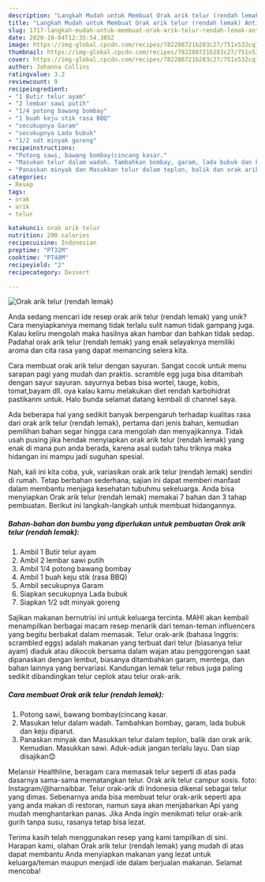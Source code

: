 ```yaml
---
description: "Langkah Mudah untuk Membuat Orak arik telur (rendah lemak) Anti Gagal"
title: "Langkah Mudah untuk Membuat Orak arik telur (rendah lemak) Anti Gagal"
slug: 1717-langkah-mudah-untuk-membuat-orak-arik-telur-rendah-lemak-anti-gagal
date: 2020-10-04T12:35:54.385Z
image: https://img-global.cpcdn.com/recipes/782288721b283c27/751x532cq70/orak-arik-telur-rendah-lemak-foto-resep-utama.jpg
thumbnail: https://img-global.cpcdn.com/recipes/782288721b283c27/751x532cq70/orak-arik-telur-rendah-lemak-foto-resep-utama.jpg
cover: https://img-global.cpcdn.com/recipes/782288721b283c27/751x532cq70/orak-arik-telur-rendah-lemak-foto-resep-utama.jpg
author: Johanna Collins
ratingvalue: 3.2
reviewcount: 9
recipeingredient:
- "1 Butir telur ayam"
- "2 lembar sawi putih"
- "1/4 potong bawang bombay"
- "1 buah keju stik rasa BBQ"
- "secukupnya Garam"
- "secukupnya Lada bubuk"
- "1/2 sdt minyak goreng"
recipeinstructions:
- "Potong sawi, bawang bombay(cincang kasar."
- "Masukan telur dalam wadah. Tambahkan bombay, garam, lada bubuk dan keju diparut."
- "Panaskan minyak dan Masukkan telur dalam teplon, balik dan orak arik. Kemudian. Masukkan sawi. Aduk-aduk jangan terlalu layu. Dan siap disajikan😊"
categories:
- Resep
tags:
- orak
- arik
- telur

katakunci: orak arik telur 
nutrition: 290 calories
recipecuisine: Indonesian
preptime: "PT32M"
cooktime: "PT48M"
recipeyield: "2"
recipecategory: Dessert

---
```



![Orak arik telur (rendah lemak)](https://img-global.cpcdn.com/recipes/782288721b283c27/751x532cq70/orak-arik-telur-rendah-lemak-foto-resep-utama.jpg)

Anda sedang mencari ide resep orak arik telur (rendah lemak) yang unik? Cara menyiapkannya memang tidak terlalu sulit namun tidak gampang juga. Kalau keliru mengolah maka hasilnya akan hambar dan bahkan tidak sedap. Padahal orak arik telur (rendah lemak) yang enak selayaknya memiliki aroma dan cita rasa yang dapat memancing selera kita.

Cara membuat orak arik telur dengan sayuran. Sangat cocok untuk menu sarapan pagi yang mudah dan praktis. scramble egg juga bisa ditambah dengan sayur sayuran. sayurnya bebas bisa wortel, tauge, kobis, tomat,bayam dll. oya kalau kamu melakukan diet rendah karbohidrat pastikanm untuk. Halo bunda selamat datang kembali di channel saya.

Ada beberapa hal yang sedikit banyak berpengaruh terhadap kualitas rasa dari orak arik telur (rendah lemak), pertama dari jenis bahan, kemudian pemilihan bahan segar hingga cara mengolah dan menyajikannya. Tidak usah pusing jika hendak menyiapkan orak arik telur (rendah lemak) yang enak di mana pun anda berada, karena asal sudah tahu triknya maka hidangan ini mampu jadi suguhan spesial.


Nah, kali ini kita coba, yuk, variasikan orak arik telur (rendah lemak) sendiri di rumah. Tetap berbahan sederhana, sajian ini dapat memberi manfaat dalam membantu menjaga kesehatan tubuhmu sekeluarga. Anda bisa menyiapkan Orak arik telur (rendah lemak) memakai 7 bahan dan 3 tahap pembuatan. Berikut ini langkah-langkah untuk membuat hidangannya.

<!--inarticleads1-->

##### Bahan-bahan dan bumbu yang diperlukan untuk pembuatan Orak arik telur (rendah lemak):

1. Ambil 1 Butir telur ayam
1. Ambil 2 lembar sawi putih
1. Ambil 1/4 potong bawang bombay
1. Ambil 1 buah keju stik (rasa BBQ)
1. Ambil secukupnya Garam
1. Siapkan secukupnya Lada bubuk
1. Siapkan 1/2 sdt minyak goreng


Sajikan makanan bernutrisi ini untuk keluarga tercinta. MAHI akan kembali menampilkan berbagai macam resep menarik dari teman-teman influencers yang begitu berbakat dalam memasak. Telur orak-arik (bahasa Inggris: scrambled eggs) adalah makanan yang terbuat dari telur (biasanya telur ayam) diaduk atau dikocok bersama dalam wajan atau penggorengan saat dipanaskan dengan lembut, biasanya ditambahkan garam, mentega, dan bahan lainnya yang bervariasi. Kandungan lemak telur rebus juga paling sedikit dibandingkan telur ceplok atau telur orak-arik. 

<!--inarticleads2-->

##### Cara membuat Orak arik telur (rendah lemak):

1. Potong sawi, bawang bombay(cincang kasar.
1. Masukan telur dalam wadah. Tambahkan bombay, garam, lada bubuk dan keju diparut.
1. Panaskan minyak dan Masukkan telur dalam teplon, balik dan orak arik. Kemudian. Masukkan sawi. Aduk-aduk jangan terlalu layu. Dan siap disajikan😊


Melansir Healthline, beragam cara memasak telur seperti di atas pada dasarnya sama-sama mematangkan telur. Orak arik telur campur sosis. foto: Instagram/@harnaibbar. Telur orak-arik di Indonesia dikenal sebagai telur yang dimas. Sebenarnya anda bisa membuat telur orak-arik seperti apa yang anda makan di restoran, namun saya akan menjabarkan Api yang mudah menghantarkan panas. Jika Anda ingin menikmati telur orak-arik gurih tanpa susu, rasanya tetap bisa lezat. 

Terima kasih telah menggunakan resep yang kami tampilkan di sini. Harapan kami, olahan Orak arik telur (rendah lemak) yang mudah di atas dapat membantu Anda menyiapkan makanan yang lezat untuk keluarga/teman maupun menjadi ide dalam berjualan makanan. Selamat mencoba!
